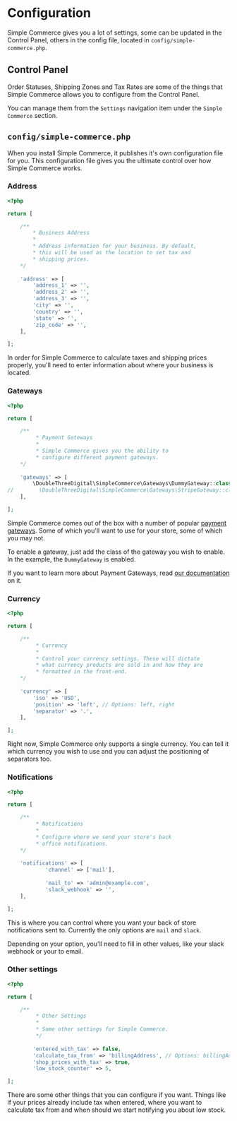 # Configuration

Simple Commerce gives you a lot of settings, some can be updated in the Control Panel, others in the config file, located in `config/simple-commerce.php`.

## Control Panel

Order Statuses, Shipping Zones and Tax Rates are some of the things that Simple Commerce allows you to configure from the Control Panel.

You can manage them from the `Settings` navigation item under the `Simple Commerce` section.

## `config/simple-commerce.php`

When you install Simple Commerce, it publishes it's own configuration file for you. This configuration file gives you the ultimate control over how Simple Commerce works.

### Address

```php
<?php

return [

    /**
        * Business Address
        *
        * Address information for your business. By default,
        * this will be used as the location to set tax and
        * shipping prices.
    */
    
    'address' => [
        'address_1' => '',
        'address_2' => '',
        'address_3' => '',
        'city' => '',
        'country' => '',
        'state' => '',
        'zip_code' => '',
    ],

];
```

In order for Simple Commerce to calculate taxes and shipping prices properly, you'll need to enter information about where your business is located.

### Gateways

```php
<?php

return [

    /**
         * Payment Gateways
         *
         * Simple Commerce gives you the ability to
         * configure different payment gateways.
    */
    
    'gateways' => [
        \DoubleThreeDigital\SimpleCommerce\Gateways\DummyGateway::class => [],
//        \DoubleThreeDigital\SimpleCommerce\Gateways\StripeGateway::class => [],
    ],

];
```

Simple Commerce comes out of the box with a number of popular [payment gateways](./gateways.md). Some of which you'll want to use for your store, some of which you may not.

To enable a gateway, just add the class of the gateway you wish to enable. In the example, the `DummyGateway` is enabled.

If you want to learn more about Payment Gateways, read [our documentation](./gateways.md) on it.

### Currency

```php
<?php

return [

    /**
         * Currency
         *
         * Control your currency settings. These will dictate
         * what currency products are sold in and how they are
         * formatted in the front-end.
    */
    
    'currency' => [
        'iso' => 'USD',
        'position' => 'left', // Options: left, right
        'separator' => '.',
    ],

];
```

Right now, Simple Commerce only supports a single currency. You can tell it which currency you wish to use and you can adjust the positioning of separators too.

### Notifications

```php
<?php

return [

    /**
         * Notifications
         *
         * Configure where we send your store's back
         * office notifications.
    */
    
    'notifications' => [
            'channel' => ['mail'],
    
            'mail_to' => 'admin@example.com',
            'slack_webhook' => '',
    ],

];
```

This is where you can control where you want your back of store notifications sent to. Currently the only options are `mail` and `slack`.

Depending on your option, you'll need to fill in other values, like your slack webhook or your to email.

### Other settings

```php
<?php

return [

    /**
         * Other Settings
         *
         * Some other settings for Simple Commerce.
         */
    
        'entered_with_tax' => false,
        'calculate_tax_from' => 'billingAddress', // Options: billingAddress, shippingAddress or businessAddress
        'shop_prices_with_tax' => true,
        'low_stock_counter' => 5,

];
```

There are some other things that you can configure if you want. Things like if your prices already include tax when entered, where you want to calculate tax from and when should we start notifying you about low stock.
